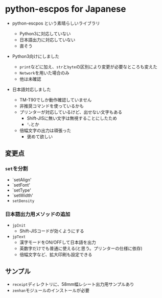 # python-escpos for Japanese

* python-escpos という素晴らしいライブラリ
  * Python3に対応していない
  * 日本語出力に対応していない
  * 直そう

* Python3向けにしました
  * `print`などに加え、`str`と`byte`の区別により変更が必要なところも変えた 
  * `Network`を用いた場合のみ
  * 他は未確認
* 日本語対応しました
  * TM-T90でしか動作確認していません
  * 非推奨コマンドを使っているかも
  * プリンターが対応しているけど、出せない文字もある
    * Shift-JISに無い文字は無視することにしたため
	* `㍉`とか
  * 倍幅文字の出力は頑張った
    * 褒めて欲しい


## 変更点

### `set`を分割
* `setAlign'
* `setFont'
* `setType'
* `setWidth'
* `setDensity`

### 日本語出力用メソッドの追加
* `jpInit`
  * Shift-JISコードが効くようにする
* `jpText`
  * 漢字モードをON/OFFして日本語を出力
  * 英数字だけでも普通に使える(と思う。プリンターの仕様に依存)
  * 倍幅文字など、拡大印刷も設定できる

  
## サンプル
* `receipt`ディレクトリに、58mm幅レシート出力用サンプルあり
* `zenhan`モジュールのインストールが必要
